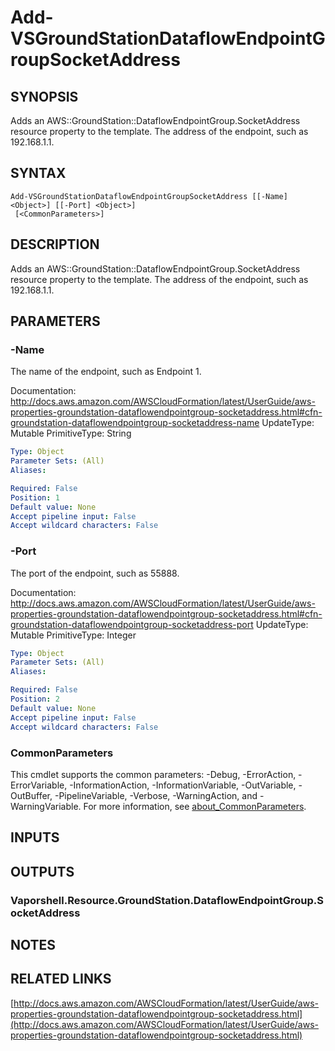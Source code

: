 # Add-VSGroundStationDataflowEndpointGroupSocketAddress

## SYNOPSIS
Adds an AWS::GroundStation::DataflowEndpointGroup.SocketAddress resource property to the template.
The address of the endpoint, such as 192.168.1.1.

## SYNTAX

```
Add-VSGroundStationDataflowEndpointGroupSocketAddress [[-Name] <Object>] [[-Port] <Object>]
 [<CommonParameters>]
```

## DESCRIPTION
Adds an AWS::GroundStation::DataflowEndpointGroup.SocketAddress resource property to the template.
The address of the endpoint, such as 192.168.1.1.

## PARAMETERS

### -Name
The name of the endpoint, such as Endpoint 1.

Documentation: http://docs.aws.amazon.com/AWSCloudFormation/latest/UserGuide/aws-properties-groundstation-dataflowendpointgroup-socketaddress.html#cfn-groundstation-dataflowendpointgroup-socketaddress-name
UpdateType: Mutable
PrimitiveType: String

```yaml
Type: Object
Parameter Sets: (All)
Aliases:

Required: False
Position: 1
Default value: None
Accept pipeline input: False
Accept wildcard characters: False
```

### -Port
The port of the endpoint, such as 55888.

Documentation: http://docs.aws.amazon.com/AWSCloudFormation/latest/UserGuide/aws-properties-groundstation-dataflowendpointgroup-socketaddress.html#cfn-groundstation-dataflowendpointgroup-socketaddress-port
UpdateType: Mutable
PrimitiveType: Integer

```yaml
Type: Object
Parameter Sets: (All)
Aliases:

Required: False
Position: 2
Default value: None
Accept pipeline input: False
Accept wildcard characters: False
```

### CommonParameters
This cmdlet supports the common parameters: -Debug, -ErrorAction, -ErrorVariable, -InformationAction, -InformationVariable, -OutVariable, -OutBuffer, -PipelineVariable, -Verbose, -WarningAction, and -WarningVariable. For more information, see [about_CommonParameters](http://go.microsoft.com/fwlink/?LinkID=113216).

## INPUTS

## OUTPUTS

### Vaporshell.Resource.GroundStation.DataflowEndpointGroup.SocketAddress
## NOTES

## RELATED LINKS

[http://docs.aws.amazon.com/AWSCloudFormation/latest/UserGuide/aws-properties-groundstation-dataflowendpointgroup-socketaddress.html](http://docs.aws.amazon.com/AWSCloudFormation/latest/UserGuide/aws-properties-groundstation-dataflowendpointgroup-socketaddress.html)

